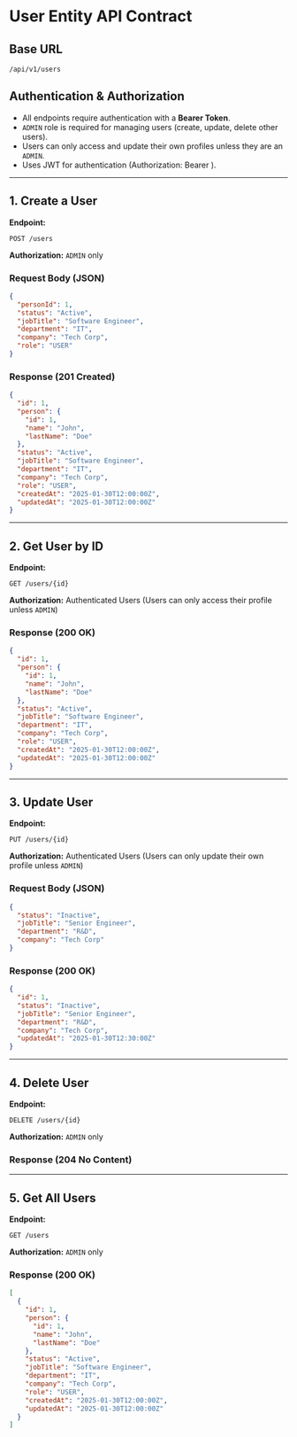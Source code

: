 # User Entity API Contract

## Base URL

```
/api/v1/users
```

## Authentication & Authorization

- All endpoints require authentication with a **Bearer Token**.
- `ADMIN` role is required for managing users (create, update, delete other users).
- Users can only access and update their own profiles unless they are an `ADMIN`.
- Uses JWT for authentication (Authorization: Bearer <token>).

---

## 1. Create a User

**Endpoint:**

```
POST /users
```

**Authorization:** `ADMIN` only

### Request Body (JSON)

```json
{
  "personId": 1,
  "status": "Active",
  "jobTitle": "Software Engineer",
  "department": "IT",
  "company": "Tech Corp",
  "role": "USER"
}
```

### Response (201 Created)

```json
{
  "id": 1,
  "person": {
    "id": 1,
    "name": "John",
    "lastName": "Doe"
  },
  "status": "Active",
  "jobTitle": "Software Engineer",
  "department": "IT",
  "company": "Tech Corp",
  "role": "USER",
  "createdAt": "2025-01-30T12:00:00Z",
  "updatedAt": "2025-01-30T12:00:00Z"
}
```

---

## 2. Get User by ID

**Endpoint:**

```
GET /users/{id}
```

**Authorization:** Authenticated Users (Users can only access their profile unless `ADMIN`)

### Response (200 OK)

```json
{
  "id": 1,
  "person": {
    "id": 1,
    "name": "John",
    "lastName": "Doe"
  },
  "status": "Active",
  "jobTitle": "Software Engineer",
  "department": "IT",
  "company": "Tech Corp",
  "role": "USER",
  "createdAt": "2025-01-30T12:00:00Z",
  "updatedAt": "2025-01-30T12:00:00Z"
}
```

---

## 3. Update User

**Endpoint:**

```
PUT /users/{id}
```

**Authorization:** Authenticated Users (Users can only update their own profile unless `ADMIN`)

### Request Body (JSON)

```json
{
  "status": "Inactive",
  "jobTitle": "Senior Engineer",
  "department": "R&D",
  "company": "Tech Corp"
}
```

### Response (200 OK)

```json
{
  "id": 1,
  "status": "Inactive",
  "jobTitle": "Senior Engineer",
  "department": "R&D",
  "company": "Tech Corp",
  "updatedAt": "2025-01-30T12:30:00Z"
}
```

---

## 4. Delete User

**Endpoint:**

```
DELETE /users/{id}
```

**Authorization:** `ADMIN` only

### Response (204 No Content)

---

## 5. Get All Users

**Endpoint:**

```
GET /users
```

**Authorization:** `ADMIN` only

### Response (200 OK)

```json
[
  {
    "id": 1,
    "person": {
      "id": 1,
      "name": "John",
      "lastName": "Doe"
    },
    "status": "Active",
    "jobTitle": "Software Engineer",
    "department": "IT",
    "company": "Tech Corp",
    "role": "USER",
    "createdAt": "2025-01-30T12:00:00Z",
    "updatedAt": "2025-01-30T12:00:00Z"
  }
]
```
